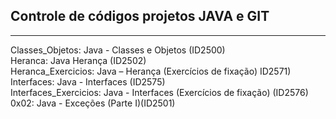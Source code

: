 ## Controle de códigos projetos JAVA e GIT  
---  
Classes_Objetos: Java - Classes e Objetos (ID2500)  
Heranca: Java Herança (ID2502)  
Heranca_Exercicios: Java – Herança (Exercícios de fixação) ID2571)   
Interfaces: Java - Interfaces (ID2575)  
Interfaces_Exercicios: Java - Interfaces (Exercícios de fixação) (ID2576)  
0x02: Java - Exceções (Parte I)(ID2501)  